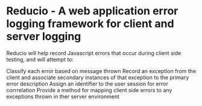 Reducio - A web application error logging framework for client and server logging
=================================================================================

Reducio will help record Javascript errors that occur during client side testing, and will attempt to:

Classify each error based on message thrown
Record an exception from the client and associate secondary instances of that 
	exception to the primary error description
Assign an identifier to the user session for error corrrelation
Provide a method for mapping client side errors to any exceptions thrown in ther server environment	


